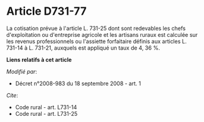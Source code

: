 # Article D731-77

La cotisation prévue à l'article L. 731-25 dont sont redevables les chefs d'exploitation ou d'entreprise agricole et les
artisans ruraux est calculée sur les revenus professionnels ou l'assiette forfaitaire définis aux articles L. 731-14 à L.
731-21, auxquels est appliqué un taux de 4, 36 %.

**Liens relatifs à cet article**

_Modifié par_:

  - Décret n°2008-983 du 18 septembre 2008 - art. 1

_Cite_:

  - Code rural - art. L731-14
  - Code rural - art. L731-25
